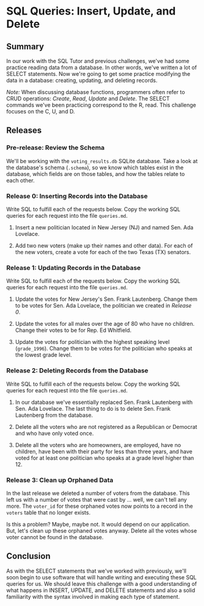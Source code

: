 # SQL Queries: Insert, Update, and Delete 
 
## Summary 
In our work with the  SQL Tutor and previous challenges, we've had some practice reading data from a database.  In other words, we've written a lot of SELECT statements.  Now we're going to get some practice modifying the data in a database:  creating, updating, and deleting records.

*Note:*  When discussing database functions, programmers often refer to CRUD operations: *Create*, *Read*, *Update* and *Delete*. The SELECT commands we've been practicing correspond to the R, read.  This challenge focuses on the C, U, and D.


## Releases
### Pre-release:  Review the Schema
We'll be working with the `voting_results.db` SQLite database.  Take a look at the database's schema (`.schema`), so we know which tables exist in the database, which fields are on those tables, and how the tables relate to each other.


### Release 0:  Inserting Records into the Database
Write SQL to fulfill each of the requests below.  Copy the working SQL queries for each request into the file `queries.md`.

1.  Insert a new politician located in New Jersey (NJ) and named Sen. Ada Lovelace.

2.  Add two new voters (make up their names and other data).  For each of the new voters, create a vote for each of the two Texas (TX) senators.


### Release 1:  Updating Records in the Database
Write SQL to fulfill each of the requests below.  Copy the working SQL queries for each request into the file `queries.md`.

1. Update the votes for New Jersey's Sen. Frank Lautenberg.  Change them to be votes for Sen. Ada Lovelace, the politician we created in *Release 0*.

2. Update the votes for all males over the age of 80 who have no children.  Change their votes to be for Rep. Ed Whitfield.

3. Update the votes for politician with the highest speaking level (`grade_1996`).  Change them to be votes for the politician who speaks at the lowest grade level.



### Release 2:  Deleting Records from the Database
Write SQL to fulfill each of the requests below.  Copy the working SQL queries for each request into the file `queries.md`.

1. In our database we've essentially replaced Sen. Frank Lautenberg with Sen. Ada Lovelace.  The last thing to do is to delete Sen. Frank Lautenberg from the database.

2. Delete all the voters who are not registered as a Republican or Democrat and who have only voted once.

3. Delete all the voters who are homeowners, are employed, have no children, have been with their party for less than three years, and have voted for at least one politician who speaks at a grade level higher than 12.


### Release 3:  Clean up Orphaned Data
In the last release we deleted a number of voters from the database.  This left us with a number of votes that were cast by ... well, we can't tell any more.  The `voter_id` for these orphaned votes now points to a record in the `voters` table that no longer exists.

Is this a problem?  Maybe, maybe not.  It would depend on our application.  But, let's clean up these orphaned votes anyway.  Delete all the votes whose voter cannot be found in the database.


## Conclusion
As with the SELECT statements that we've worked with previously, we'll soon begin to use software that will handle writing and executing these SQL queries for us.  We should leave this challenge with a good understanding of what happens in INSERT, UPDATE, and DELETE statements and also a solid familiarity with the syntax involved in making each type of statement.



